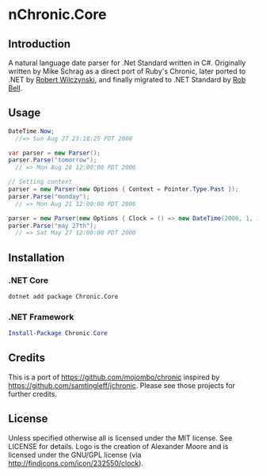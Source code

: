 # nChronic.Core

## Introduction

A natural language date parser for .Net Standard written in C#. Originally written by Mike Schrag as a direct port of Ruby's Chronic, later ported to .NET by [Robert Wilczynski](https://github.com/robertwilczynski), and finally migrated to .NET Standard by [Rob Bell](https://github.com/robbell).

## Usage

``` csharp
DateTime.Now; 
  //=> Sun Aug 27 23:18:25 PDT 2006

var parser = new Parser();
parser.Parse("tomorrow");
  // => Mon Aug 28 12:00:00 PDT 2006

// Setting context
parser = new Parser(new Options { Context = Pointer.Type.Past });
parser.Parse("monday");
  // => Mon Aug 21 12:00:00 PDT 2006

parser = new Parser(new Options { Clock = () => new DateTime(2000, 1, 1)});
parser.Parse("may 27th");
  // => Sat May 27 12:00:00 PDT 2000
```

## Installation

### .NET Core

``` sh
dotnet add package Chronic.Core
```

### .NET Framework

``` powershell
Install-Package Chronic.Core
```

## Credits

This is a port of https://github.com/mojombo/chronic inspired by https://github.com/samtingleff/jchronic. Please see those projects for further credits.

## License

Unless specified otherwise all is licensed under the MIT license. See LICENSE for details.
Logo is the creation of Alexander Moore and is licensed under the GNU/GPL license (via http://findicons.com/icon/232550/clock).
